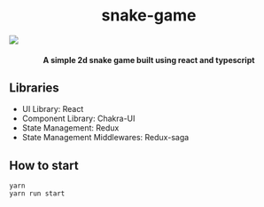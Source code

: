 <h1 align="center">
  <h1 align="center">snake-game</h1>
</h1>

<img src="https://media.giphy.com/media/rLPAVJiBc6tqYRTqen/giphy.gif" style="display: block;
  margin-left: auto;
  margin-right: auto;">
</img>

<h4 align="center">A simple 2d snake game built using react and typescript</h4>


## Libraries

- UI Library: React
- Component Library: Chakra-UI
- State Management: Redux
- State Management Middlewares: Redux-saga

## How to start

```Shell
yarn
yarn run start
```
